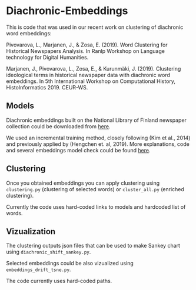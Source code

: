 # Diachronic-Embeddings

This is code that was used in our recent work on clustering of diachronic word embeddings: 

Pivovarova, L., Marjanen, J., & Zosa, E. (2019). Word Clustering for Historical Newspapers Analysis. In Ranlp Workshop on Language technology for Digital Humanities.

Marjanen, J., Pivovarova, L., Zosa, E., & Kurunmäki, J. (2019). Clustering ideological terms in historical newspaper data with diachronic word embeddings. In 5th International Workshop on Computational History, HistoInformatics 2019. CEUR-WS.

## Models

Diachronic embeddings built on the National Library of Finland newspaper collection could be downloaded from [here](https://zenodo.org/record/3557480#.XeEiPXUzYUE).

We used an incremental training method, closely following (Kim et al., 2014) and previously applied by (Hengchen et. al, 2019). More explanations, code and several embeddings model check could be found [here](https://zenodo.org/record/3270648#.XeEbMHUzYUE).


## Clustering

Once you obtained embeddings you can apply clustering using ```clustering.py``` (clustering of selected words) or ```cluster_all.py``` (enriched clustering).

Currently the code uses hard-coded links to models and hardcoded list of words.


## Vizualization

The clustering outputs json files that can be used to make Sankey chart using ```diachronic_shift_sankey.py```. 

Selected embeddings could be also vizualized using ```embeddings_drift_tsne.py```.

The code currently uses hard-coded paths.

